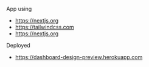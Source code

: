 App using 

- https://nextjs.org
- https://tailwindcss.com
- https://nextjs.org


Deployed 
- https://dashboard-design-preview.herokuapp.com
